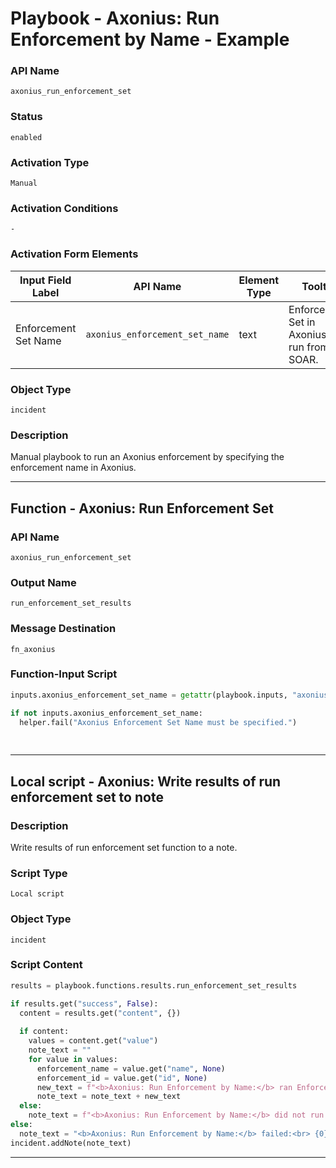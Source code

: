 <!--
    DO NOT MANUALLY EDIT THIS FILE
    THIS FILE IS AUTOMATICALLY GENERATED WITH resilient-sdk codegen
    Generated with resilient-sdk v51.0.1.0.695
-->

# Playbook - Axonius: Run Enforcement by Name - Example

### API Name
`axonius_run_enforcement_set`

### Status
`enabled`

### Activation Type
`Manual`

### Activation Conditions
`-`

### Activation Form Elements
| Input Field Label | API Name | Element Type | Tooltip | Requirement |
| ----------------- | -------- | ------------ | ------- | ----------- |
| Enforcement Set Name | `axonius_enforcement_set_name` | text | Enforcement Set in Axonius to run from SOAR. | Always |

### Object Type
`incident`

### Description
Manual playbook to run an Axonius enforcement by specifying the enforcement name in Axonius.


---
## Function - Axonius: Run Enforcement Set

### API Name
`axonius_run_enforcement_set`

### Output Name
`run_enforcement_set_results`

### Message Destination
`fn_axonius`

### Function-Input Script
```python
inputs.axonius_enforcement_set_name = getattr(playbook.inputs, "axonius_enforcement_set_name", None)

if not inputs.axonius_enforcement_set_name:
  helper.fail("Axonius Enforcement Set Name must be specified.")
  
  
```

---

## Local script - Axonius: Write results of run enforcement set to note

### Description
Write results of run enforcement set function to a note.

### Script Type
`Local script`

### Object Type
`incident`

### Script Content
```python
results = playbook.functions.results.run_enforcement_set_results

if results.get("success", False):
  content = results.get("content", {})
  
  if content:
    values = content.get("value")
    note_text = ""
    for value in values:
      enforcement_name = value.get("name", None)
      enforcement_id = value.get("id", None)
      new_text = f"<b>Axonius: Run Enforcement by Name:</b> ran Enforcement Name: <b>{enforcement_name}</b><br> ID: {enforcement_id}<br>"
      note_text = note_text + new_text
  else:
    note_text = f"<b>Axonius: Run Enforcement by Name:</b> did not run: no content"
else:
  note_text = "<b>Axonius: Run Enforcement by Name:</b> failed:<br> {0}".format(results.get("reason", None))
incident.addNote(note_text)
```

---

